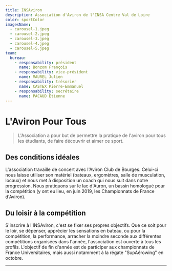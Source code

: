 ```yaml
---
title: INSAviron
description: Association d'Aviron de l'INSA Centre Val de Loire
color: sportColor
imagesName:
  - carousel-1.jpeg
  - carousel-2.jpeg
  - carousel-3.jpeg
  - carousel-4.jpeg
  - carousel-5.jpeg
team:
  bureau:
    - responsability: président
      name: Bonzom François
    - responsability: vice-président
      name: MAUREL Julien
    - responsability: trésorier
      name: CASTEX Pierre-Emmanuel
    - responsability: secrétaire
      name: PACAUD Etienne
---
```


# L'Aviron Pour Tous

> L'Association a pour but de permettre la pratique de l'aviron pour tous les
> étudiants, de faire découvrir et aimer ce sport.

## Des conditions idéales

L'association travaille de concert avec l'Aviron Club de Bourges. Celui-ci nous
laisse utiliser son matériel (bateaux, ergomètres, salle de musculation, locaux)
et nous met à disposition un coach qui nous suit dans notre progression. Nous
pratiquons sur le lac d'Auron, un bassin homologué pour la compétition (y ont eu
lieu, en juin 2019, les Championnats de France d'Aviron).

<campus-center>
  <campus-carousel :names="imagesName" folder-name="federation/sport/insaviron"></campus-carousel>
</campus-center>

## Du loisir à la compétition

S'inscrire à l'INSAviron, c'est se fixer ses propres objectifs. Que ce soit pour
le loir, se dépenser, apprécier les sensations en bateau, ou pour la
compétition, la performance, arracher la moindre seconde aux différentes
compétitions organisées dans l'année, l'association est ouverte à tous les
profils. L'objectif de fin d'année est de participer aux championnats de France
Universitaires, mais aussi notamment à la régate "SupAérowing" en octobre.

---

<campus-team :team="team" :color="color"></campus-team>
